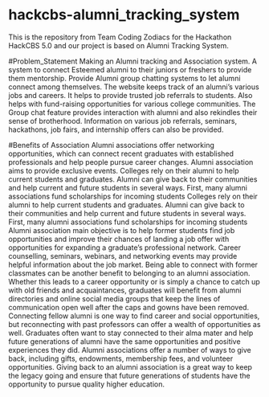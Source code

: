# hackcbs-alumni_tracking_system

This is the repository from Team Coding Zodiacs for the Hackathon HackCBS 5.0 and our project is based on Alumni Tracking System.

#Problem_Statement
Making an Alumni tracking and Association system. A system to connect Esteemed alumni to their juniors or freshers to provide them mentorship. Provide Alumni group chatting systems to let alumni connect among themselves. The website keeps track of an alumni’s various jobs and careers. It helps to provide trusted job referrals to students. Also helps with fund-raising opportunities for various college communities. The Group chat feature provides interaction with alumni and also rekindles their sense of brotherhood. Information on various job referrals, seminars, hackathons, job fairs, and internship offers can also be provided.

#Benefits of Association
Alumni associations offer networking opportunities, which can connect recent graduates with established professionals and help people pursue career changes.
Alumni association aims to provide exclusive events.
Colleges rely on their alumni to help current students and graduates. Alumni can give back to their communities and help current and future students in several ways. First, many alumni associations fund scholarships for incoming students
Colleges rely on their alumni to help current students and graduates. Alumni can give back to their communities and help current and future students in several ways. First, many alumni associations fund scholarships for incoming students
Alumni association main objective is to help former students find job opportunities and improve their chances of landing a job offer with opportunities for expanding a graduate’s professional network. 
Career counselling, seminars, webinars, and networking events may provide helpful information about the job market.
Being able to connect with former classmates can be another benefit to belonging to an alumni association. Whether this leads to a career opportunity or is simply a chance to catch up with old friends and acquaintances, graduates will benefit from alumni directories and online social media groups that keep the lines of communication open well after the caps and gowns have been removed.
 Connecting fellow alumni is one way to find career and social opportunities, but reconnecting with past professors can offer a wealth of opportunities as well.
Graduates often want to stay connected to their alma mater and help future generations of alumni have the same opportunities and positive experiences they did. Alumni associations offer a number of ways to give back, including gifts, endowments, membership fees, and volunteer opportunities. Giving back to an alumni association is a great way to keep the legacy going and ensure that future generations of students have the opportunity to pursue quality higher education.
